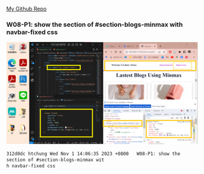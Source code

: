 [My Github Repo](https://github.com/lilian71702/1121-web-409730446)

### W08-P1: show the section of #section-blogs-minmax with navbar-fixed css
 
![](w08-p1.png)
 
```
312d0dc htchung Wed Nov 1 14:06:35 2023 +0800   W08-P1: show the section of #section-blogs-minmax wit
h navbar-fixed css
```